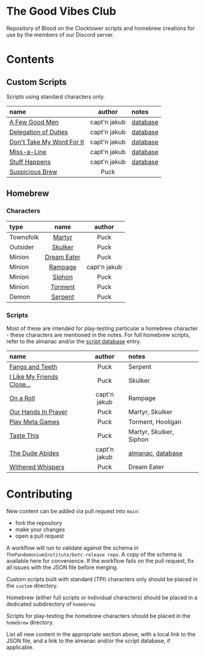 # The Good Vibes Club

Repository of Blood on the Clocktower scripts and homebrew creations for use by the members of our Discord server.

# Contents

## Custom Scripts

Scripts using standard characters only.

| name | author | notes |
| :--- | :---: | :--- |
| [A Few Good Men](custom/A_Few_Good_Men.json) | capt'n jakub | [database](https://botcscripts.com/script/6761) |
| [Delegation of Duties](custom/Delegation_of_Duties.json) | capt'n jakub | [database](https://botcscripts.com/script/6763) |
| [Don't Take My Word For It](custom/Dont_Take_My_Word_For_It.json) | capt'n jakub | [database](https://botcscripts.com/script/6764) |
| [Miss-a-Line](custom/Miss-a-Line.json) | capt'n jakub | [database](https://botcscripts.com/script/6595) |
| [Stuff Happens](custom/Stuff_Happens.json) | capt'n jakub | [database](https://botcscripts.com/script/6765) |
| [Suspicious Brew](custom/Suspicious_Brew.json) | Puck | |


## Homebrew

### Characters

| type | name | author |
| :--- | :---: | :---: |
| Townsfolk | [Martyr](homebrew/characters/martyr.json) | Puck |
| Outsider | [Skulker](homebrew/characters/skulker.json) | Puck |
| Minion | [Dream Eater](homebrew/characters/dream_eater.json) | Puck |
| Minion | [Rampage](homebrew/characters/rampage.json) | capt'n jakub |
| Minion | [Siphon](homebrew/characters/siphon.json) | Puck |
| Minion | [Torment](homebrew/characters/skulker.json) | Puck |
| Demon | [Serpent](homebrew/characters/serpent.json) | Puck |

### Scripts

Most of these are intended for play-testing particular a homebrew character - these characters are mentioned in the notes. For full homebrew scripts, refer to the almanac and/or the [script database](https://botcscripts.com) entry.

| name | author | notes |
| :--- | :---: | :--- |
| [Fangs and Teeth](homebrew/Fangs_and_Teeth.json) | Puck | Serpent |
| [I Like My Friends Close...](homebrew/I_Like_My_Friends_Close.json) | Puck | Skulker |
| [On a Roll](homebrew/On_a_Roll.json) | capt'n jakub | Rampage |
| [Our Hands In Prayer](homebrew/Our_Hands_In_Prayer.json) | Puck | Martyr, Skulker |
| [Play Meta Games](homebrew/Play_Meta_Games.json) | Puck | Torment, Hooligan |
| [Taste This](homebrew/Taste_This.json) | Puck | Martyr, Skulker, Siphon |
| [The Dude Abides](homebrew/the_dude_abides/the_dude_abides.json) | capt'n jakub | [almanac](https://www.bloodstar.xyz/p/captn_jakub/thedudeabides/almanac.html), [database](https://botcscripts.com/script/6594) |
| [Withered Whispers](homebrew/Withered_Whispers.json) | Puck | Dream Eater |


# Contributing

New content can be added via pull request into `main`:
* fork the repository
* make your changes
* open a pull request

A workflow will run to validate against the schema in `ThePandemoniumInstitute/botc-release repo`. A copy of the schema is available here for convenience. If the workflow fails on the pull request, fix all issues with the JSON file before merging.

Custom scripts built with standard (TPI) characters only should be placed in the `custom` directory. 

Homebrew (either full scripts or individual characters) should be placed in a dedicated subdirectory of `homebrew`. 

Scripts for play-testing the homebrew characters should be placed in the `homebrew` directory.

List all new content in the appropriate section above, with a local link to the JSON file, and a link to the almanac and/or the script database, if applicable.